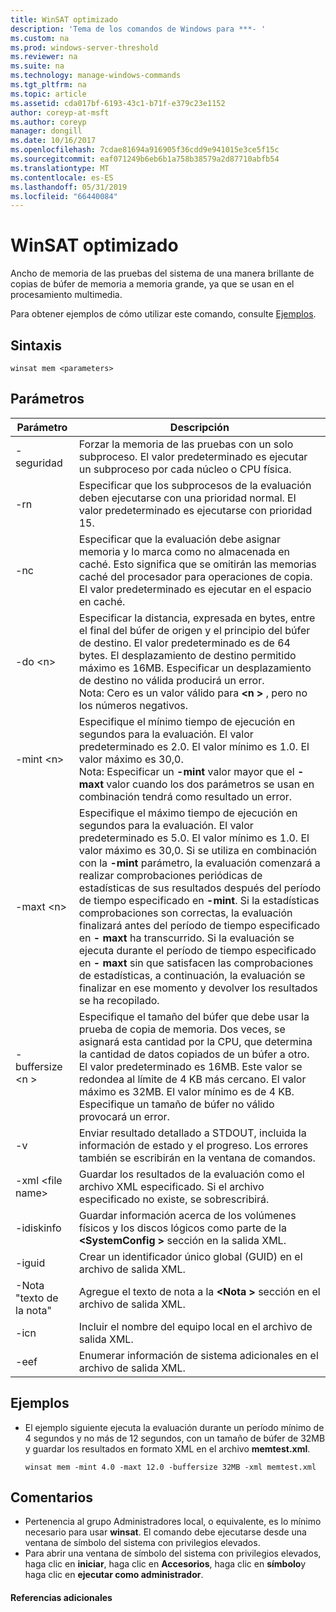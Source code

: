 ```yaml
---
title: WinSAT optimizado
description: 'Tema de los comandos de Windows para ***- '
ms.custom: na
ms.prod: windows-server-threshold
ms.reviewer: na
ms.suite: na
ms.technology: manage-windows-commands
ms.tgt_pltfrm: na
ms.topic: article
ms.assetid: cda017bf-6193-43c1-b71f-e379c23e1152
author: coreyp-at-msft
ms.author: coreyp
manager: dongill
ms.date: 10/16/2017
ms.openlocfilehash: 7cdae81694a916905f36cdd9e941015e3ce5f15c
ms.sourcegitcommit: eaf071249b6eb6b1a758b38579a2d87710abfb54
ms.translationtype: MT
ms.contentlocale: es-ES
ms.lasthandoff: 05/31/2019
ms.locfileid: "66440084"
---
```

# <a name="winsat-mem"></a>WinSAT optimizado



Ancho de memoria de las pruebas del sistema de una manera brillante de copias de búfer de memoria a memoria grande, ya que se usan en el procesamiento multimedia.

Para obtener ejemplos de cómo utilizar este comando, consulte [Ejemplos](#BKMK_examples).

## <a name="syntax"></a>Sintaxis

```
winsat mem <parameters>
```

## <a name="parameters"></a>Parámetros

|Parámetro|Descripción|
|---------|-----------|
|-seguridad|Forzar la memoria de las pruebas con un solo subproceso. El valor predeterminado es ejecutar un subproceso por cada núcleo o CPU física.|
|-rn|Especificar que los subprocesos de la evaluación deben ejecutarse con una prioridad normal. El valor predeterminado es ejecutarse con prioridad 15.|
|-nc|Especificar que la evaluación debe asignar memoria y lo marca como no almacenada en caché. Esto significa que se omitirán las memorias caché del procesador para operaciones de copia. El valor predeterminado es ejecutar en el espacio en caché.|
|-do \<n>|Especificar la distancia, expresada en bytes, entre el final del búfer de origen y el principio del búfer de destino. El valor predeterminado es de 64 bytes. El desplazamiento de destino permitido máximo es 16MB. Especificar un desplazamiento de destino no válida producirá un error.</br>Nota: Cero es un valor válido para  **\<n >** , pero no los números negativos.|
|-mint \<n>|Especifique el mínimo tiempo de ejecución en segundos para la evaluación. El valor predeterminado es 2.0. El valor mínimo es 1.0. El valor máximo es 30,0.</br>Nota: Especificar un **-mint** valor mayor que el **- maxt** valor cuando los dos parámetros se usan en combinación tendrá como resultado un error.|
|-maxt \<n>|Especifique el máximo tiempo de ejecución en segundos para la evaluación. El valor predeterminado es 5.0. El valor mínimo es 1.0. El valor máximo es 30,0. Si se utiliza en combinación con la **-mint** parámetro, la evaluación comenzará a realizar comprobaciones periódicas de estadísticas de sus resultados después del período de tiempo especificado en **-mint**. Si la estadísticas comprobaciones son correctas, la evaluación finalizará antes del período de tiempo especificado en **- maxt** ha transcurrido. Si la evaluación se ejecuta durante el período de tiempo especificado en **- maxt** sin que satisfacen las comprobaciones de estadísticas, a continuación, la evaluación se finalizar en ese momento y devolver los resultados se ha recopilado.|
|-buffersize \<n >|Especifique el tamaño del búfer que debe usar la prueba de copia de memoria. Dos veces, se asignará esta cantidad por la CPU, que determina la cantidad de datos copiados de un búfer a otro. El valor predeterminado es 16MB. Este valor se redondea al límite de 4 KB más cercano. El valor máximo es 32MB. El valor mínimo es de 4 KB. Especifique un tamaño de búfer no válido provocará un error.|
|-v|Enviar resultado detallado a STDOUT, incluida la información de estado y el progreso. Los errores también se escribirán en la ventana de comandos.|
|-xml \<file name>|Guardar los resultados de la evaluación como el archivo XML especificado. Si el archivo especificado no existe, se sobrescribirá.|
|-idiskinfo|Guardar información acerca de los volúmenes físicos y los discos lógicos como parte de la  **\<SystemConfig >** sección en la salida XML.|
|-iguid|Crear un identificador único global (GUID) en el archivo de salida XML.|
|-Nota "texto de la nota"|Agregue el texto de nota a la  **\<Nota >** sección en el archivo de salida XML.|
|-icn|Incluir el nombre del equipo local en el archivo de salida XML.|
|-eef|Enumerar información de sistema adicionales en el archivo de salida XML.|

## <a name="BKMK_examples"></a>Ejemplos

- El ejemplo siguiente ejecuta la evaluación durante un período mínimo de 4 segundos y no más de 12 segundos, con un tamaño de búfer de 32MB y guardar los resultados en formato XML en el archivo **memtest.xml**.  
  ```
  winsat mem -mint 4.0 -maxt 12.0 -buffersize 32MB -xml memtest.xml
  ```

## <a name="remarks"></a>Comentarios

-   Pertenencia al grupo Administradores local, o equivalente, es lo mínimo necesario para usar **winsat**. El comando debe ejecutarse desde una ventana de símbolo del sistema con privilegios elevados.
-   Para abrir una ventana de símbolo del sistema con privilegios elevados, haga clic en **iniciar**, haga clic en **Accesorios**, haga clic en **símbolo**y haga clic en **ejecutar como administrador**.

#### <a name="additional-references"></a>Referencias adicionales

